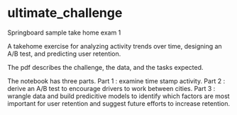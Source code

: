 # ultimate_challenge

Springboard sample take home exam 1

A takehome exercise for analyzing activity trends over time, designing an A/B test, and predicting user retention.

The pdf describes the challenge, the data, and the tasks expected.

The notebook has three parts. 
Part 1 : examine time stamp activity. 
Part 2 : derive an A/B test to encourage drivers to work between cities. 
Part 3 : wrangle data and build predicitive models to identify which factors are most important for user retention and suggest future efforts to increase retention.
